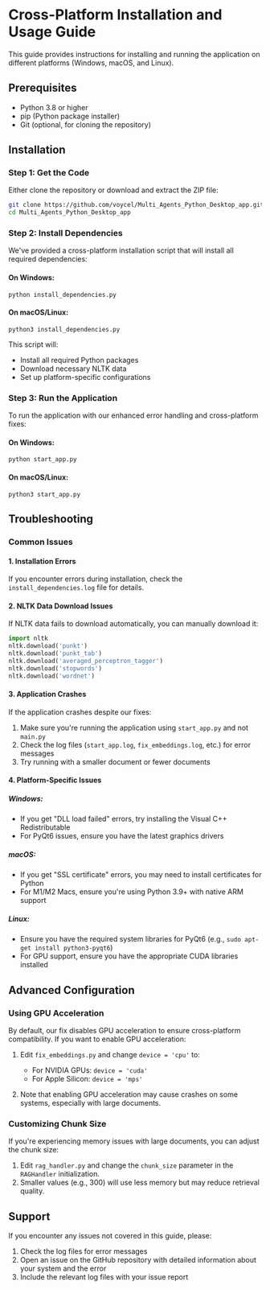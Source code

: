 # Cross-Platform Installation and Usage Guide

This guide provides instructions for installing and running the application on different platforms (Windows, macOS, and Linux).

## Prerequisites

- Python 3.8 or higher
- pip (Python package installer)
- Git (optional, for cloning the repository)

## Installation

### Step 1: Get the Code

Either clone the repository or download and extract the ZIP file:

```bash
git clone https://github.com/voycel/Multi_Agents_Python_Desktop_app.git
cd Multi_Agents_Python_Desktop_app
```

### Step 2: Install Dependencies

We've provided a cross-platform installation script that will install all required dependencies:

#### On Windows:
```
python install_dependencies.py
```

#### On macOS/Linux:
```
python3 install_dependencies.py
```

This script will:
- Install all required Python packages
- Download necessary NLTK data
- Set up platform-specific configurations

### Step 3: Run the Application

To run the application with our enhanced error handling and cross-platform fixes:

#### On Windows:
```
python start_app.py
```

#### On macOS/Linux:
```
python3 start_app.py
```

## Troubleshooting

### Common Issues

#### 1. Installation Errors

If you encounter errors during installation, check the `install_dependencies.log` file for details.

#### 2. NLTK Data Download Issues

If NLTK data fails to download automatically, you can manually download it:

```python
import nltk
nltk.download('punkt')
nltk.download('punkt_tab')
nltk.download('averaged_perceptron_tagger')
nltk.download('stopwords')
nltk.download('wordnet')
```

#### 3. Application Crashes

If the application crashes despite our fixes:

1. Make sure you're running the application using `start_app.py` and not `main.py`
2. Check the log files (`start_app.log`, `fix_embeddings.log`, etc.) for error messages
3. Try running with a smaller document or fewer documents

#### 4. Platform-Specific Issues

##### Windows:
- If you get "DLL load failed" errors, try installing the Visual C++ Redistributable
- For PyQt6 issues, ensure you have the latest graphics drivers

##### macOS:
- If you get "SSL certificate" errors, you may need to install certificates for Python
- For M1/M2 Macs, ensure you're using Python 3.9+ with native ARM support

##### Linux:
- Ensure you have the required system libraries for PyQt6 (e.g., `sudo apt-get install python3-pyqt6`)
- For GPU support, ensure you have the appropriate CUDA libraries installed

## Advanced Configuration

### Using GPU Acceleration

By default, our fix disables GPU acceleration to ensure cross-platform compatibility. If you want to enable GPU acceleration:

1. Edit `fix_embeddings.py` and change `device = 'cpu'` to:
   - For NVIDIA GPUs: `device = 'cuda'` 
   - For Apple Silicon: `device = 'mps'`

2. Note that enabling GPU acceleration may cause crashes on some systems, especially with large documents.

### Customizing Chunk Size

If you're experiencing memory issues with large documents, you can adjust the chunk size:

1. Edit `rag_handler.py` and change the `chunk_size` parameter in the `RAGHandler` initialization.
2. Smaller values (e.g., 300) will use less memory but may reduce retrieval quality.

## Support

If you encounter any issues not covered in this guide, please:

1. Check the log files for error messages
2. Open an issue on the GitHub repository with detailed information about your system and the error
3. Include the relevant log files with your issue report
